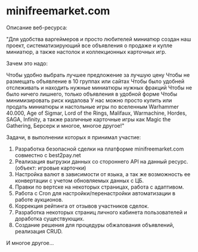 # minifreemarket.com

Описание веб-ресурса:

"Для удобства варгеймеров и просто любителей миниатюр создан наш проект, систематизирующий все объявления о продаже и купле миниатюр, а также настолок и коллекционных карточных игр.

Зачем это надо:

Чтобы удобно выбрать лучшее предложение за лучшую цену
Чтобы не размещать объявление в 10 группах или сайтах
Чтобы было удобней отслеживать и находить нужные миниатюры нужных фракций
Чтобы не было ничего лишнего, только объявления в удобной форме
Чтобы минимизировать риск кидалова 
У нас можно просто купить или продать миниатюры и настольные игры по вселенным Warhammer 40.000, Age of Sigmar, Lord of the Rings, Malifaux, Warmachine, Hordes, SAGA, Infinity, а также различные карточные игры как Magic the Gathering, Берсерк и многое, многое другое!"


Задачи, в выполнении которых я принимал участие:

1. Разработка безопасной сделки на платформе minifreemarket.com совместно с best2pay.net
2. Реализация выгрузки данных со стороннего API на данный ресурс. (объект: игровые карточки)
3. Настройка валют в зависимости от языка, а так же возможность ее конвертации с учетом обновляемых данных с ЦБ.
4. Правки по вертске на некоторых страницах, работа с адаптивом.
5. Работа с Cron для настройки/перенастройки автоматизации в работе аукционов.
6. Коррекция рейтинга от отзывов участников сделок.
7. Разработка некоторых страниц личного кабинета пользователей и доработка существующих.
8. Создание решения для процедуры обжалования объявлений, реализация CRUD.

И многое другое...
